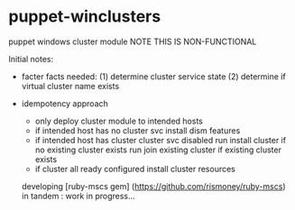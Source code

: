 puppet-winclusters
==================

puppet windows cluster module
NOTE THIS IS NON-FUNCTIONAL

Initial notes:
* facter facts needed:
   (1) determine cluster service state 
   (2) determine if virtual cluster name exists

* idempotency approach
  
  * only deploy cluster module to intended hosts
  * if intended host has no cluster svc
       install dism features
  * if intended host has cluster cluster svc disabled
       run install cluster if no existing cluster exists
       run join existing cluster if existing cluster exists
  * if cluster all ready configured
       install cluster resources 

  developing [ruby-mscs gem] (https://github.com/rismoney/ruby-mscs) in tandem : 
  work in progress...
